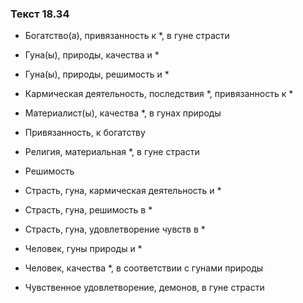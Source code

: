 ### Текст 18.34

- Богатство(а), привязанность к *, в гуне страсти

- Гуна(ы), природы, качества и *

- Гуна(ы), природы, решимость и *

- Кармическая деятельность, последствия *, привязанность к *

- Материалист(ы), качества *, в гунах природы

- Привязанность, к богатству

- Религия, материальная *, в гуне страсти

- Решимость

- Страсть, гуна, кармическая деятельность и *

- Страсть, гуна, решимость в *

- Страсть, гуна, удовлетворение чувств в *

- Человек, гуны природы и *

- Человек, качества *, в соответствии с гунами природы

- Чувственное удовлетворение, демонов, в гуне страсти
	
